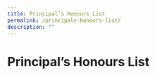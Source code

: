```yaml
---
title: Principal’s Honours List
permalink: /principals-honours-list/
description: ""
---
```

# Principal’s Honours List